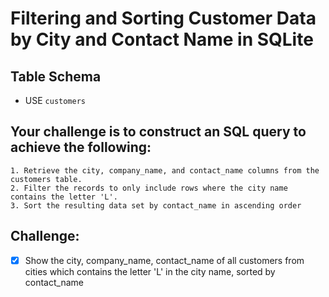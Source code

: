 # Filtering and Sorting Customer Data by City and Contact Name in SQLite

## Table Schema
- USE `customers`

## Your challenge is to construct an SQL query to achieve the following:

    1. Retrieve the city, company_name, and contact_name columns from the customers table.
    2. Filter the records to only include rows where the city name contains the letter 'L'.
    3. Sort the resulting data set by contact_name in ascending order

## Challenge:

- [x] Show the city, company_name, contact_name of all customers from cities which contains the letter 'L' in the city name, sorted by contact_name